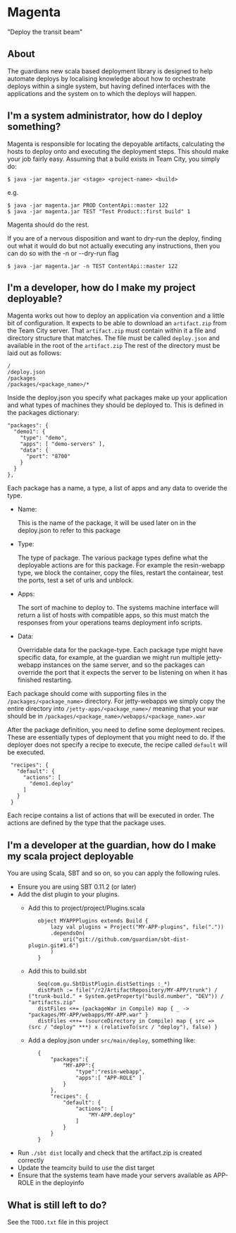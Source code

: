 Magenta
=======

"Deploy the transit beam"

About
-----

The guardians new scala based deployment library is designed to help automate
deploys by localising knowledge about how to orchestrate deploys within a
single system, but having defined interfaces with the applications and the
system on to which the deploys will happen.

I'm a system administrator, how do I deploy something?
---------------------

Magenta is responsible for locating the depoyable artifacts, calculating the
hosts to deploy onto and executing the deployment steps.  This should make your
job fairly easy.  Assuming that a build exists in Team City, you simply do:

    $ java -jar magenta.jar <stage> <project-name> <build>

e.g.

    $ java -jar magenta.jar PROD ContentApi::master 122
    $ java -jar magenta.jar TEST "Test Product::first build" 1

Magenta should do the rest.

If you are of a nervous disposition and want to dry-run the deploy, finding out
what it would do but not actually executing any instructions, then you can do
so with the -n or --dry-run flag

    $ java -jar magenta.jar -n TEST ContentApi::master 122

I'm a developer, how do I make my project deployable?
-------------------

Magenta works out how to deploy an application via convention and a little bit
of configuration.  It expects to be able to download an `artifact.zip` from the
Team City server.  That `artifact.zip` must contain within it a file and
directory structure that matches.  The file must be called `deploy.json` and
available in the root of the `artifact.zip` The rest of the directory must be
laid out as follows:

    /
    /deploy.json
    /packages
    /packages/<package_name>/*

Inside the deploy.json you specify what packages make up your application and
what types of machines they should be deployed to.  This is defined in the
packages dictionary:

    "packages": {
      "demo1": {
        "type": "demo",
        "apps": [ "demo-servers" ],
        "data": {
          "port": "8700"
        }
      }
    },

Each package has a name, a type, a list of apps and any data to overide the
type.

* Name:

  This is the name of the package, it will be used later on in the deploy.json
  to refer to this package

* Type:

  The type of package.  The various package types define what the deployable
  actions are for this package.  For example the resin-webapp type, we block
  the container, copy the files, restart the containear, test the ports, test a
  set of urls and unblock.

* Apps:

  The sort of machine to deploy to.  The systems machine interface will return
  a list of hosts with compatible apps, so this must match the responses from
  your operations teams deployment info scripts.

* Data:

  Overridable data for the package-type.  Each package type might have specific
  data, for example, at the guardian we might run multiple jetty-webapp
  instances on the same server, and so the packages can override the port that
  it expects the server to be listening on when it has finished restarting.

Each package should come with supporting files in the
`/packages/<package_name>` directory.  For jetty-webapps we simply copy the
entire directory into `/jetty-apps/<package_name>/` meaning that your war
should be in `/packages/<package_name>/webapps/<package_name>.war`

After the package definition, you need to define some deployment recipes.
These are essentially types of deployment that you might need to do.  If the
deployer does not specify a recipe to execute, the recipe called `default` will
be executed.

     "recipes": {
       "default": {
         "actions": [
           "demo1.deploy"
         ]
       }
     }

Each recipe contains a list of actions that will be executed in order.  The
actions are defined by the type that the package uses.


I'm a developer at the guardian, how do I make my scala project deployable
--------------------------------------------------------------------------

You are using Scala, SBT and so on, so you can apply the following rules.

 * Ensure you are using SBT 0.11.2 (or later)
 * Add the dist plugin to your plugins.
   * Add this to project/project/Plugins.scala

			object MYAPPPlugins extends Build {
				lazy val plugins = Project("MY-APP-plugins", file("."))
				.dependsOn(
					uri("git://github.com/guardian/sbt-dist-plugin.git#1.6")
				)
			}

   * Add this to build.sbt

			Seq(com.gu.SbtDistPlugin.distSettings :_*)
			distPath := file("/r2/ArtifactRepository/MY-APP/trunk") / ("trunk-build." + System.getProperty("build.number", "DEV")) / "artifacts.zip"
			distFiles <+= (packageWar in Compile) map { _ -> "packages/MY-APP/webapps/MY-APP.war" }
			distFiles <++= (sourceDirectory in Compile) map { src => (src / "deploy" ***) x (relativeTo(src / "deploy"), false) }

   * Add a deploy.json under `src/main/deploy`, something like:

			{
			    "packages":{
			        "MY-APP":{
			            "type":"resin-webapp",
			            "apps":[ "APP-ROLE" ]
			        }
			    },
			    "recipes": {
			        "default": {
			            "actions": [
			                "MY-APP.deploy"
			            ]
			        }
			    }
			}

 * Run `./sbt dist` locally and check that the artifact.zip is created correctly
 * Update the teamcity build to use the dist target
 * Ensure that the systems team have made your servers available as APP-ROLE in the deployinfo


What is still left to do?
------

See the `TODO.txt` file in this project